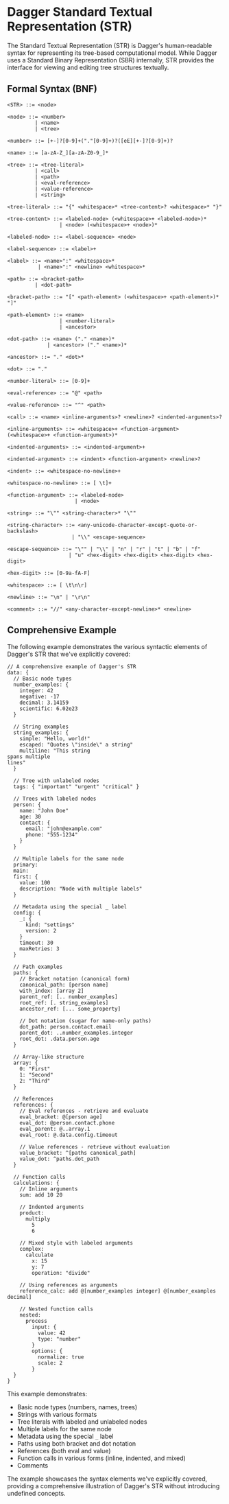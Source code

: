 # Dagger Standard Textual Representation (STR)

The Standard Textual Representation (STR) is Dagger's human-readable syntax for representing its tree-based computational model. While Dagger uses a Standard Binary Representation (SBR) internally, STR provides the interface for viewing and editing tree structures textually.

## Formal Syntax (BNF)

```
<STR> ::= <node>

<node> ::= <number>
         | <name>
         | <tree>

<number> ::= [+-]?[0-9]+("."[0-9]+)?([eE][+-]?[0-9]+)?

<name> ::= [a-zA-Z_][a-zA-Z0-9_]*

<tree> ::= <tree-literal>
         | <call>
         | <path>
         | <eval-reference>
         | <value-reference>
         | <string>

<tree-literal> ::= "{" <whitespace>* <tree-content>? <whitespace>* "}"

<tree-content> ::= <labeled-node> (<whitespace>+ <labeled-node>)*
                 | <node> (<whitespace>+ <node>)*

<labeled-node> ::= <label-sequence> <node>

<label-sequence> ::= <label>+

<label> ::= <name>":" <whitespace>*
          | <name>":" <newline> <whitespace>*

<path> ::= <bracket-path>
         | <dot-path>

<bracket-path> ::= "[" <path-element> (<whitespace>+ <path-element>)* "]"

<path-element> ::= <name>
                 | <number-literal>
                 | <ancestor>

<dot-path> ::= <name> ("." <name>)*
             | <ancestor> ("." <name>)*

<ancestor> ::= "." <dot>*

<dot> ::= "."

<number-literal> ::= [0-9]+

<eval-reference> ::= "@" <path>

<value-reference> ::= "^" <path>

<call> ::= <name> <inline-arguments>? <newline>? <indented-arguments>?

<inline-arguments> ::= <whitespace>+ <function-argument> (<whitespace>+ <function-argument>)*

<indented-arguments> ::= <indented-argument>+

<indented-argument> ::= <indent> <function-argument> <newline>?

<indent> ::= <whitespace-no-newline>+

<whitespace-no-newline> ::= [ \t]+

<function-argument> ::= <labeled-node>
                      | <node>

<string> ::= "\"" <string-character>* "\""

<string-character> ::= <any-unicode-character-except-quote-or-backslash>
                     | "\\" <escape-sequence>

<escape-sequence> ::= "\"" | "\\" | "n" | "r" | "t" | "b" | "f"
                    | "u" <hex-digit> <hex-digit> <hex-digit> <hex-digit>

<hex-digit> ::= [0-9a-fA-F]

<whitespace> ::= [ \t\n\r]

<newline> ::= "\n" | "\r\n"

<comment> ::= "//" <any-character-except-newline>* <newline>
```

## Comprehensive Example

The following example demonstrates the various syntactic elements of Dagger's STR that we've explicitly covered:

```
// A comprehensive example of Dagger's STR
data: {
  // Basic node types
  number_examples: {
    integer: 42
    negative: -17
    decimal: 3.14159
    scientific: 6.02e23
  }

  // String examples
  string_examples: {
    simple: "Hello, world!"
    escaped: "Quotes \"inside\" a string"
    multiline: "This string
spans multiple
lines"
  }

  // Tree with unlabeled nodes
  tags: { "important" "urgent" "critical" }

  // Trees with labeled nodes
  person: {
    name: "John Doe"
    age: 30
    contact: {
      email: "john@example.com"
      phone: "555-1234"
    }
  }

  // Multiple labels for the same node
  primary:
  main:
  first: {
    value: 100
    description: "Node with multiple labels"
  }

  // Metadata using the special _ label
  config: {
    _: {
      kind: "settings"
      version: 2
    }
    timeout: 30
    maxRetries: 3
  }

  // Path examples
  paths: {
    // Bracket notation (canonical form)
    canonical_path: [person name]
    with_index: [array 2]
    parent_ref: [.. number_examples]
    root_ref: [. string_examples]
    ancestor_ref: [... some_property]

    // Dot notation (sugar for name-only paths)
    dot_path: person.contact.email
    parent_dot: ..number_examples.integer
    root_dot: .data.person.age
  }

  // Array-like structure
  array: {
    0: "First"
    1: "Second"
    2: "Third"
  }

  // References
  references: {
    // Eval references - retrieve and evaluate
    eval_bracket: @[person age]
    eval_dot: @person.contact.phone
    eval_parent: @..array.1
    eval_root: @.data.config.timeout

    // Value references - retrieve without evaluation
    value_bracket: ^[paths canonical_path]
    value_dot: ^paths.dot_path
  }

  // Function calls
  calculations: {
    // Inline arguments
    sum: add 10 20

    // Indented arguments
    product:
      multiply
        5
        6

    // Mixed style with labeled arguments
    complex:
      calculate
        x: 15
        y: 7
        operation: "divide"

    // Using references as arguments
    reference_calc: add @[number_examples integer] @[number_examples decimal]

    // Nested function calls
    nested:
      process
        input: {
          value: 42
          type: "number"
        }
        options: {
          normalize: true
          scale: 2
        }
  }
}
```

This example demonstrates:
- Basic node types (numbers, names, trees)
- Strings with various formats
- Tree literals with labeled and unlabeled nodes
- Multiple labels for the same node
- Metadata using the special `_` label
- Paths using both bracket and dot notation
- References (both eval and value)
- Function calls in various forms (inline, indented, and mixed)
- Comments

The example showcases the syntax elements we've explicitly covered, providing a comprehensive illustration of Dagger's STR without introducing undefined concepts.
